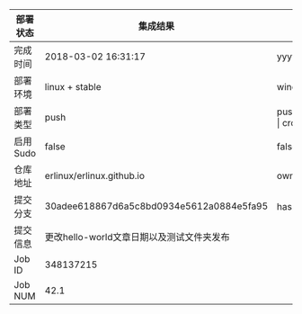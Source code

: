 部署状态 | 集成结果 | 参考值
---|---|---
完成时间 | 2018-03-02 16:31:17 | yyyy-mm-dd hh:mm:ss
部署环境 | linux + stable | window \| linux + stable
部署类型 | push | push \| pull_request \| api \| cron
启用Sudo | false | false \| true
仓库地址 | erlinux/erlinux.github.io | owner_name/repo_name
提交分支 | 30adee618867d6a5c8bd0934e5612a0884e5fa95 | hash 16位
提交信息 | 更改hello-world文章日期以及测试文件夹发布 |
Job ID   | 348137215 |
Job NUM  | 42.1 |

